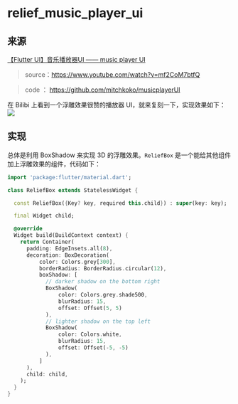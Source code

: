 # relief_music_player_ui

## 来源

[【Flutter UI】音乐播放器UI —— music player UI](https://www.bilibili.com/video/BV1VT41137JJ?spm_id_from=333.999.0.0&vd_source=581e0a7f58fafc192abc773bb2e5e1ed)

> source：https://www.youtube.com/watch?v=mf2CoM7btfQ

> code ： https://github.com/mitchkoko/musicplayerUI

在 Bilibi 上看到一个浮雕效果很赞的播放器 UI，就来复刻一下，实现效果如下：
![](https://s2.loli.net/2022/07/04/dYbCvBokHerM9PR.png#crop=0&crop=0&crop=1&crop=1&height=760&id=qIOlR&originHeight=1013&originWidth=468&originalType=binary&ratio=1&rotation=0&showTitle=false&status=done&style=none&title=&width=351)

## 实现

总体是利用 BoxShadow 来实现 3D 的浮雕效果。`ReliefBox` 是一个能给其他组件加上浮雕效果的组件，代码如下：

```dart
import 'package:flutter/material.dart';

class ReliefBox extends StatelessWidget {

  const ReliefBox({Key? key, required this.child}) : super(key: key);

  final Widget child;

  @override
  Widget build(BuildContext context) {
    return Container(
      padding: EdgeInsets.all(8),
      decoration: BoxDecoration(
          color: Colors.grey[300],
          borderRadius: BorderRadius.circular(12),
          boxShadow: [
            // darker shadow on the bottom right
            BoxShadow(
                color: Colors.grey.shade500,
                blurRadius: 15,
                offset: Offset(5, 5)
            ),
            // lighter shadow on the top left
            BoxShadow(
                color: Colors.white,
                blurRadius: 15,
                offset: Offset(-5, -5)
            ),
          ]
      ),
      child: child,
    );
  }
}
```
